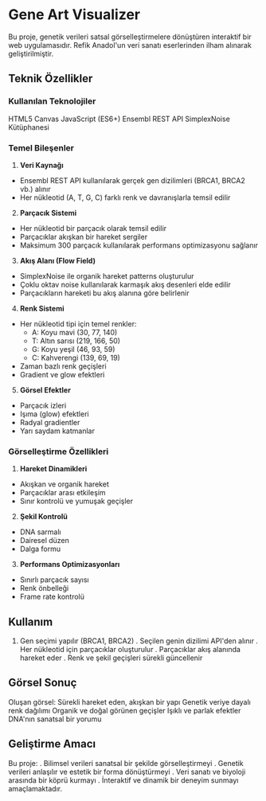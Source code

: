 # Gene Art Visualizer

Bu proje, genetik verileri satsal görselleştirmelere dönüştüren interaktif bir web uygulamasıdır. Refik Anadol'un veri sanatı eserlerinden ilham alınarak geliştirilmiştir.
## Teknik Özellikler
### Kullanılan Teknolojiler
 HTML5 Canvas
 JavaScript (ES6+)
 Ensembl REST API
 SimplexNoise Kütüphanesi
### Temel Bileşenler
1. **Veri Kaynağı**
  - Ensembl REST API kullanılarak gerçek gen dizilimleri (BRCA1, BRCA2 vb.) alınır
  - Her nükleotid (A, T, G, C) farklı renk ve davranışlarla temsil edilir
2. **Parçacık Sistemi**
  - Her nükleotid bir parçacık olarak temsil edilir
  - Parçacıklar akışkan bir hareket sergiler
  - Maksimum 300 parçacık kullanılarak performans optimizasyonu sağlanır
3. **Akış Alanı (Flow Field)**
  - SimplexNoise ile organik hareket patterns oluşturulur
  - Çoklu oktav noise kullanılarak karmaşık akış desenleri elde edilir
  - Parçacıkların hareketi bu akış alanına göre belirlenir
4. **Renk Sistemi**
  - Her nükleotid tipi için temel renkler:
    * A: Koyu mavi (30, 77, 140)
    * T: Altın sarısı (219, 166, 50)
    * G: Koyu yeşil (46, 93, 59)
    * C: Kahverengi (139, 69, 19)
  - Zaman bazlı renk geçişleri
  - Gradient ve glow efektleri
5. **Görsel Efektler**
  - Parçacık izleri
  - Işıma (glow) efektleri
  - Radyal gradientler
  - Yarı saydam katmanlar
### Görselleştirme Özellikleri
1. **Hareket Dinamikleri**
  - Akışkan ve organik hareket
  - Parçacıklar arası etkileşim
  - Sınır kontrolü ve yumuşak geçişler
2. **Şekil Kontrolü**
  - DNA sarmalı
  - Dairesel düzen
  - Dalga formu
3. **Performans Optimizasyonları**
  - Sınırlı parçacık sayısı
  - Renk önbelleği
  - Frame rate kontrolü
## Kullanım
1. Gen seçimi yapılır (BRCA1, BRCA2)
. Seçilen genin dizilimi API'den alınır
. Her nükleotid için parçacıklar oluşturulur
. Parçacıklar akış alanında hareket eder
. Renk ve şekil geçişleri sürekli güncellenir
## Görsel Sonuç
Oluşan görsel:
 Sürekli hareket eden, akışkan bir yapı
 Genetik veriye dayalı renk dağılımı
 Organik ve doğal görünen geçişler
 Işıklı ve parlak efektler
 DNA'nın sanatsal bir yorumu
## Geliştirme Amacı
Bu proje:
. Bilimsel verileri sanatsal bir şekilde görselleştirmeyi
. Genetik verileri anlaşılır ve estetik bir forma dönüştürmeyi
. Veri sanatı ve biyoloji arasında bir köprü kurmayı
. İnteraktif ve dinamik bir deneyim sunmayı
amaçlamaktadır.

